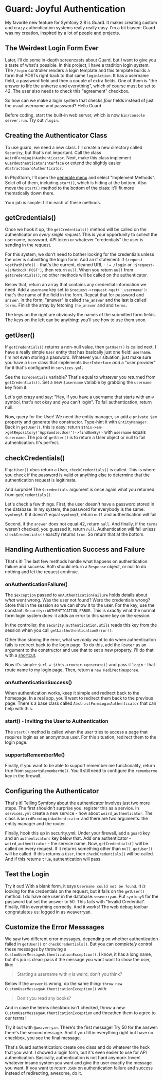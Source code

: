 # Guard: Joyful Authentication

My favorite new feature for Symfony 2.8 is Guard. It makes creating custom and crazy
authentication systems really really easy. I'm a bit biased: Guard was my creation,
inspired by a lot of people and projects.

## The Weirdest Login Form Ever

Later, I'll do some in-depth screencasts about Guard, but I want to give you a taste
of what's possible. In this project, I have a tradition login system. The `/login`
controller renders a login template and this template builds a form that POSTs right
back to that same `loginAction`. It has a username field, a password field and then
a couple of extra fields. One of them is "the answer to life the universe and everything",
which of course must be set to 42. The user also needs to check this "agreement"
checkbox.

So how can we make a login system that checks *four* fields instead of just the usual
username and password? Hello Guard.

Before coding, start the built-in web server, which is now `bin/console server:run`.
Try out `/login`.

## Creating the Authenticator Class

To use guard, we need a new class. I'll create a new directory called `Security`,
but that's not important. Call the class `WeirdFormLoginAuthenticator`. Next, make
this class implement `GuardAuthenticatorInterface` or extend the slightly easier
`AbstractGuardAuthenticator`.

In PhpStorm, I'll open the [generate menu](http://knpuniversity.com/screencast/phpstorm/doctrine)
and select "Implement Methods". Selct *all* of them, including `start()`, which is
hiding at the bottom. Also move the `start()` method to the bottom of the class:
it'll fit more thematically down there.

Your job is simple: fill in each of these methods. 

## getCredentials()

Once we hook it up, the `getCredentials()` method will be called on the authenticator
on *every single request*. This is your opportunity to collect the username, password,
API token or whatever "credentials" the user is sending in the request.

For this system, we don't need to bother looking for the credentials unless the user
is submitting the login form. Add an if statement: if `$request->getPathInfo()` - that's
the current, cleaned URL - `!= /login` or `!$request->isMethod('POST')`, then return
`null`. When you return `null` from `getCredentials()`, no other methods will be
called on the authenticator.

Below that, return an array that contains any credential information we need. Add
a `username` key set to `$request->request->get('_username')`: that's the name of
the field in the form. Repeat that for password and `answer`. In the form, "answer"
is called `the_answer` and the last is called `terms`. Finish the array by fetching
`the_answer` and and `terms.`

The keys on the right are obviously the names of the submitted form fields. The keys
on the left can be anything: you'll see how to use them soon.

## getUser()

If `getCredentials()` returns a non-null value, then `getUser()` is called next.
I have a really simple `User` entity that has basically just one field: `username`.
I'm not even storing a password. Whatever your situation, just make sure you have
a `User` class that implements `UserInterface` *and* a "user provider" for it that's
configured in `services.yml`.

See the `$credentials` variable? That's equal to whatever you returned from `getCredentials()`.
Set a new `$username` variable by grabbing the `username` key from it.

Let's get crazy and say: "Hey, if you have a username that starts with an `@` symbol,
that's not okay and you can't login". To fail authentication, return null.

Now, query for the User! We need the entity manager, so add a `private $em` property
and generate the constructor. Type-hint it with `EntityManager`. Back in `getUser()`,
this is easy: return `$this->em->getRepository('AppBundle:User')->findOneBy()` with
`username` equals `$username`. The job of `getUser()` is to return a User object
or null to fail authentication. It's perfect.

## checkCredentials()

If `getUser()` *does* return a User, `checkCredentials()` is called. This is where
you check if the password is valid or anything else to determine that the authentication
request is legitimate.

And surprsie! The `$credentials` argument is once again what you returned from `getCredentials()`.

Let's check a few things. First, the user doesn't have a password stored in the database.
In my system, the password for everybody is the same: `symfony3`. If it doesn't equal
`symfony3`, return `null` and authentication will fail.

Second, if the `answer` does not equal 42, return `null`. And finally, if the `terms`
weren't checked, you guessed it, return `null`. Authentication will fail unless `checkCredentials()`
exactly returns `true`. So return that at the bottom.

## Handling Authentication Success and Failure

That's it! The last few methods handle what happens on authentication failure and
success. Both should return a `Response` object, or null to do nothing and let the
request continue.

### onAuthenticationFailure()

The `$exception` passed to `onAuthenticationFailure` holds details about *what* went
wrong. Was the user not found? Were the credentials wrong? Store this in the session
so we can show it to the user. For the key, use the constant: `Security::AUTHENTICATION_ERROR`.
This is *exactly* what the normal form login system does: it adds an error to this
same key on the session. 

In the controller, the `security.authentication.utils` reads this key from the session
when you call `getLastAuthenticationError()`.

Other than storing the error, what we *really* want to do when authenticaiton fails
is redirect back to the login page. To do this, add the `Router` as an argument to
the constructor and use that to set a new property. I'll do that with a
[shortcut](http://knpuniversity.com/screencast/phpstorm/service-shortcuts#generating-constructor-properties).

Now it's simple: `$url = $this->router->generate()` and pass it `login` - that route
name to my login page. Then, return a `new RedirectResponse`.

### onAuthenticationSuccess()

When authentication works, keep it simple and redirect back to the homepage. In a
real app, you'll want to redirect them back to the previous page. There's a base
class called `AbstractFormLoginAuthenticator` that can help with this.

### start() - Inviting the User to Authentication

The `start()` method is called when the user tries to access a page that requires
login as an anonymous user. For this situation, redirect them to the login page.

### supportsRememberMe()

Finally, if you want to be able to support remember me functionality, return true
from `supportsRememberMe()`. You'll still need to configure the `rememberme` key
in the firewall.

## Configuring the Authenticator

That's it! Telling Symfony about the authenticator involves just two more steps. The
first shouldn't surprise you: register this as a service. In `services.yml` create
a new service - how about `weird_authenticator`. The class is `WeirdFormLoginAuthenticator`
and there are two arguments: the entity manager and the router.

Finally, hook this up in security.yml. Under your firewall, add a `guard` key and
an `authenticators` key below that. Add one authenticator - `weird_authenticator` -
the service name. Now, `getCredentials()` will be called on every request. If it
returns something other than `null`, `getUser()` will be called. If this returns
a `User`, then `checkCredentials()` will be called. And if this returns `true`, authentication
will pass.

## Test the Login

Try it out! With a blank form, it says `Username could not be found`. It *is* looking
for the credentials on the request, but it fails on the `getUser()` method. I do
have one user in the database: `weaverryan`.  Put `symfony3` for the password but
set the answer to 50. This fails with "Invalid Credential". Finally, fill in everything
correctly. And it works! The web debug toolbar congratulates us: logged in as weaverryan.

## Customize the Error Messsages

We saw two different error messages, depending on whether authentication failed in
`getUser()` or `checkCredentials()`. But you can *completely* control these messages
by throwing a `CustomUserMessageAuthenticationException()`. I know, it has a long name,
but it's job is clear: pass it the message you want want to show the user, like:

> Starting a username with `@` is weird, don't you think?

Below if the `answer` is wrong, do the same thing: `throw new CustomUserMessageAuthenticationException()`
with:

> Don't you read any books?

And in case the terms checkbox isn't checked, throw a new `CustomUserMessageAuthenticationException`
and threathen them to agree to our terms!

Try it out with `@weaverryan`. There's the first message! Try 50 for the answer:
there's the second message. And if you fill in everything right but have no checkbox,
you see the final message.

That's Guard authentication: create one class and do whatever the heck that you want.
I showed a login form, but it's even easier to use for API authentication. Basically,
authentication is not hard anymore. Invent whatever insane system you want and give
the user exactly the message you want. If you want to return `JSON` on authentication
failure and success instead of redirecting, awesome, do it. 
